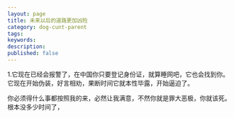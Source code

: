 ```yaml
---
layout: page
title: 未来以后的道路更加凶险
category: dog-cunt-parent
tags:   
keywords:
description:
published: false
---
```


1.它现在已经会报警了，在中国你只要登记身份证，就算睡网吧，它也会找到你。
它现在开始伪装，好言相劝，果断时间它就本性毕露，开始逼迫了。

你必须得什么事都按照我的来，必然让我满意，不然你就是罪大恶极，你就该死。
根本没多少时间了，



